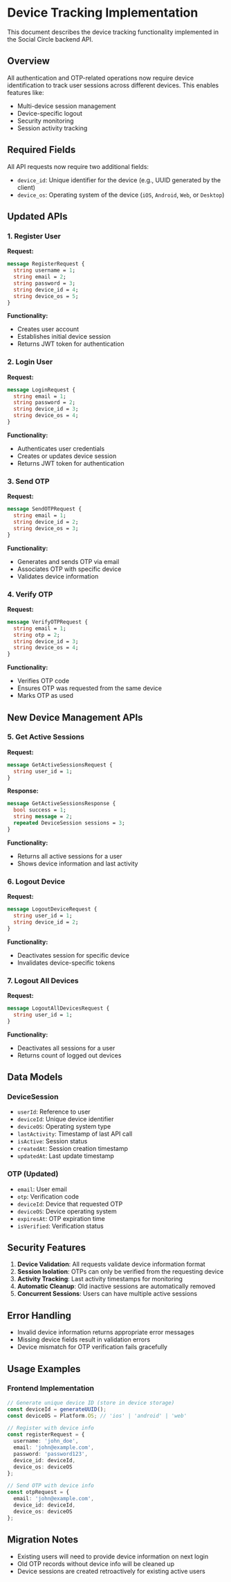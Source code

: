 # Device Tracking Implementation

This document describes the device tracking functionality implemented in the Social Circle backend API.

## Overview

All authentication and OTP-related operations now require device identification to track user sessions across different devices. This enables features like:

- Multi-device session management
- Device-specific logout
- Security monitoring
- Session activity tracking

## Required Fields

All API requests now require two additional fields:

- `device_id`: Unique identifier for the device (e.g., UUID generated by the client)
- `device_os`: Operating system of the device (`iOS`, `Android`, `Web`, or `Desktop`)

## Updated APIs

### 1. Register User

**Request:**

```proto
message RegisterRequest {
  string username = 1;
  string email = 2;
  string password = 3;
  string device_id = 4;
  string device_os = 5;
}
```

**Functionality:**

- Creates user account
- Establishes initial device session
- Returns JWT token for authentication

### 2. Login User

**Request:**

```proto
message LoginRequest {
  string email = 1;
  string password = 2;
  string device_id = 3;
  string device_os = 4;
}
```

**Functionality:**

- Authenticates user credentials
- Creates or updates device session
- Returns JWT token for authentication

### 3. Send OTP

**Request:**

```proto
message SendOTPRequest {
  string email = 1;
  string device_id = 2;
  string device_os = 3;
}
```

**Functionality:**

- Generates and sends OTP via email
- Associates OTP with specific device
- Validates device information

### 4. Verify OTP

**Request:**

```proto
message VerifyOTPRequest {
  string email = 1;
  string otp = 2;
  string device_id = 3;
  string device_os = 4;
}
```

**Functionality:**

- Verifies OTP code
- Ensures OTP was requested from the same device
- Marks OTP as used

## New Device Management APIs

### 5. Get Active Sessions

**Request:**

```proto
message GetActiveSessionsRequest {
  string user_id = 1;
}
```

**Response:**

```proto
message GetActiveSessionsResponse {
  bool success = 1;
  string message = 2;
  repeated DeviceSession sessions = 3;
}
```

**Functionality:**

- Returns all active sessions for a user
- Shows device information and last activity

### 6. Logout Device

**Request:**

```proto
message LogoutDeviceRequest {
  string user_id = 1;
  string device_id = 2;
}
```

**Functionality:**

- Deactivates session for specific device
- Invalidates device-specific tokens

### 7. Logout All Devices

**Request:**

```proto
message LogoutAllDevicesRequest {
  string user_id = 1;
}
```

**Functionality:**

- Deactivates all sessions for a user
- Returns count of logged out devices

## Data Models

### DeviceSession

- `userId`: Reference to user
- `deviceId`: Unique device identifier
- `deviceOS`: Operating system type
- `lastActivity`: Timestamp of last API call
- `isActive`: Session status
- `createdAt`: Session creation timestamp
- `updatedAt`: Last update timestamp

### OTP (Updated)

- `email`: User email
- `otp`: Verification code
- `deviceId`: Device that requested OTP
- `deviceOS`: Device operating system
- `expiresAt`: OTP expiration time
- `isVerified`: Verification status

## Security Features

1. **Device Validation**: All requests validate device information format
2. **Session Isolation**: OTPs can only be verified from the requesting device
3. **Activity Tracking**: Last activity timestamps for monitoring
4. **Automatic Cleanup**: Old inactive sessions are automatically removed
5. **Concurrent Sessions**: Users can have multiple active sessions

## Error Handling

- Invalid device information returns appropriate error messages
- Missing device fields result in validation errors
- Device mismatch for OTP verification fails gracefully

## Usage Examples

### Frontend Implementation

```typescript
// Generate unique device ID (store in device storage)
const deviceId = generateUUID();
const deviceOS = Platform.OS; // 'ios' | 'android' | 'web'

// Register with device info
const registerRequest = {
  username: 'john_doe',
  email: 'john@example.com',
  password: 'password123',
  device_id: deviceId,
  device_os: deviceOS
};

// Send OTP with device info
const otpRequest = {
  email: 'john@example.com',
  device_id: deviceId,
  device_os: deviceOS
};
```

## Migration Notes

- Existing users will need to provide device information on next login
- Old OTP records without device info will be cleaned up
- Device sessions are created retroactively for existing active users
